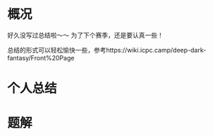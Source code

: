 # 概况
好久没写过总结啦～～
为了下个赛季，还是要认真一些！

总结的形式可以轻松愉快一些，参考https://wiki.icpc.camp/deep-dark-fantasy/Front%20Page

# 个人总结


# 题解
